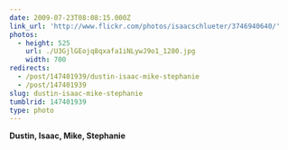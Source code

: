 ```yaml
---
date: 2009-07-23T08:08:15.000Z
link_url: 'http://www.flickr.com/photos/isaacschlueter/3746940640/'
photos:
  - height: 525
    url: ./U3GjlGEojq8qxafa1iNLywJ9o1_1280.jpg
    width: 700
redirects:
  - /post/147401939/dustin-isaac-mike-stephanie
  - /post/147401939
slug: dustin-isaac-mike-stephanie
tumblrid: 147401939
type: photo
---
```

<p><b>Dustin, Isaac, Mike, Stephanie</b></p>
